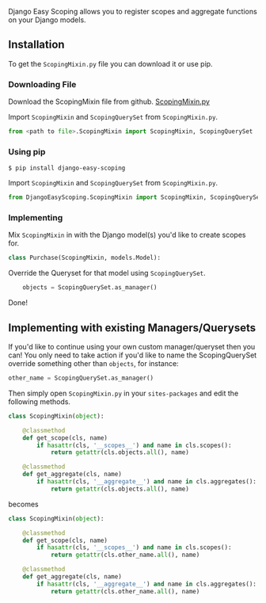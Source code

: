 Django Easy Scoping allows you to register scopes and aggregate functions on
your Django models. 

## Installation

To get the `ScopingMixin.py` file you can download it or use pip.

### Downloading File

Download the ScopingMixin file from github.
[ScopingMixin.py](http://github.com/net-prophet/django-easy-scoping/blob/master/DjangoEasyScoping/DjangoEasyScoping/ScopingMixin.py)

Import `ScopingMixin` and `ScopingQuerySet` from `ScopingMixin.py`.
```python
from <path to file>.ScopingMixin import ScopingMixin, ScopingQuerySet
```

### Using pip

`$ pip install django-easy-scoping`

Import `ScopingMixin` and `ScopingQuerySet` from `ScopingMixin.py`.
```python
from DjangoEasyScoping.ScopingMixin import ScopingMixin, ScopingQuerySet
```

### Implementing

Mix `ScopingMixin` in with the Django model(s) you'd like to create scopes for.
```python
class Purchase(ScopingMixin, models.Model):
```

Override the Queryset for that model using `ScopingQuerySet`.
```python
    objects = ScopingQuerySet.as_manager()
```

Done!

## Implementing with existing Managers/Querysets

If you'd like to continue using your own custom manager/queryset then you can! 
You only need to take action if you'd like to name the ScopingQuerySet override
something other than `objects`, for instance:

```python 
other_name = ScopingQuerySet.as_manager()
```

Then simply open `ScopingMixin.py` in your `sites-packages` and edit the following 
methods. 

```python
class ScopingMixin(object):

    @classmethod
    def get_scope(cls, name)
        if hasattr(cls, '__scopes__') and name in cls.scopes():
            return getattr(cls.objects.all(), name)

    @classmethod
    def get_aggregate(cls, name)
        if hasattr(cls, '__aggregate__') and name in cls.aggregates():
            return getattr(cls.objects.all(), name)
```
 becomes
```python
class ScopingMixin(object):

    @classmethod
    def get_scope(cls, name)
        if hasattr(cls, '__scopes__') and name in cls.scopes():
            return getattr(cls.other_name.all(), name)

    @classmethod
    def get_aggregate(cls, name)
        if hasattr(cls, '__aggregate__') and name in cls.aggregates():
            return getattr(cls.other_name.all(), name)
```
